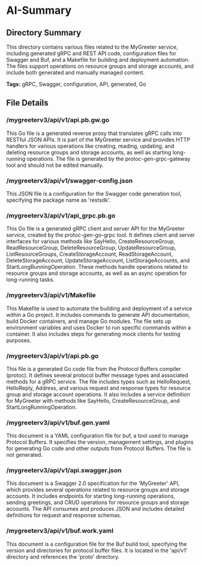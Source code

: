 # AI-Summary
## Directory Summary
This directory contains various files related to the MyGreeter service, including generated gRPC and REST API code, configuration files for Swagger and Buf, and a Makefile for building and deployment automation. The files support operations on resource groups and storage accounts, and include both generated and manually managed content.

**Tags:** gRPC, Swagger, configuration, API, generated, Go

## File Details
    
### /mygreeterv3/api/v1/api.pb.gw.go
This Go file is a generated reverse proxy that translates gRPC calls into RESTful JSON APIs. It is part of the MyGreeter service and provides HTTP handlers for various operations like creating, reading, updating, and deleting resource groups and storage accounts, as well as starting long-running operations. The file is generated by the protoc-gen-grpc-gateway tool and should not be edited manually.

### /mygreeterv3/api/v1/swagger-config.json
This JSON file is a configuration for the Swagger code generation tool, specifying the package name as 'restsdk'.

### /mygreeterv3/api/v1/api_grpc.pb.go
This Go file is a generated gRPC client and server API for the MyGreeter service, created by the protoc-gen-go-grpc tool. It defines client and server interfaces for various methods like SayHello, CreateResourceGroup, ReadResourceGroup, DeleteResourceGroup, UpdateResourceGroup, ListResourceGroups, CreateStorageAccount, ReadStorageAccount, DeleteStorageAccount, UpdateStorageAccount, ListStorageAccounts, and StartLongRunningOperation. These methods handle operations related to resource groups and storage accounts, as well as an async operation for long-running tasks.

### /mygreeterv3/api/v1/Makefile
This Makefile is used to automate the building and deployment of a service within a Go project. It includes commands to generate API documentation, build Docker containers, and manage Go modules. The file sets up environment variables and uses Docker to run specific commands within a container. It also includes steps for generating mock clients for testing purposes.

### /mygreeterv3/api/v1/api.pb.go
This file is a generated Go code file from the Protocol Buffers compiler (protoc). It defines several protocol buffer message types and associated methods for a gRPC service. The file includes types such as HelloRequest, HelloReply, Address, and various request and response types for resource group and storage account operations. It also includes a service definition for MyGreeter with methods like SayHello, CreateResourceGroup, and StartLongRunningOperation.

### /mygreeterv3/api/v1/buf.gen.yaml
This document is a YAML configuration file for buf, a tool used to manage Protocol Buffers. It specifies the version, management settings, and plugins for generating Go code and other outputs from Protocol Buffers. The file is not generated.

### /mygreeterv3/api/v1/api.swagger.json
This document is a Swagger 2.0 specification for the 'MyGreeter' API, which provides several operations related to resource groups and storage accounts. It includes endpoints for starting long-running operations, sending greetings, and CRUD operations for resource groups and storage accounts. The API consumes and produces JSON and includes detailed definitions for request and response schemas.

### /mygreeterv3/api/v1/buf.work.yaml
This document is a configuration file for the Buf build tool, specifying the version and directories for protocol buffer files. It is located in the 'api/v1' directory and references the 'proto' directory.
